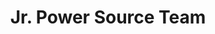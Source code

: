 ---
layout: post
weight: 800
name: Matheus Cassol
title: Jr. Power Source Team
img: /assets/images/members/matheus.jpg
email: m.cassol@alumni.ubc.ca
biography: >
  Matheus Cassol is a 2nd year Chemical and Biological Engineering student. He has worked at UBC Okanagan as a research assistant in the Biological Solutions Laboratory for a Microbial Fuel Cell project. He is now part of Chem-E-Car in the Jr. Power Source team. Matheus is deeply interested in renewable energy sources and in research.
linkedin: https://www.linkedin.com/in/m-cassol
---